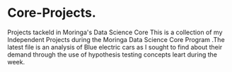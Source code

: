 # Core-Projects.
Projects tackeld in Moringa's Data Science Core
This is a collection of my Independent Projects during the Moringa Data Science Core Program .The latest file is an analysis of Blue electric cars as I sought to find about their demand through the use of hypothesis testing concepts leart during the week.
